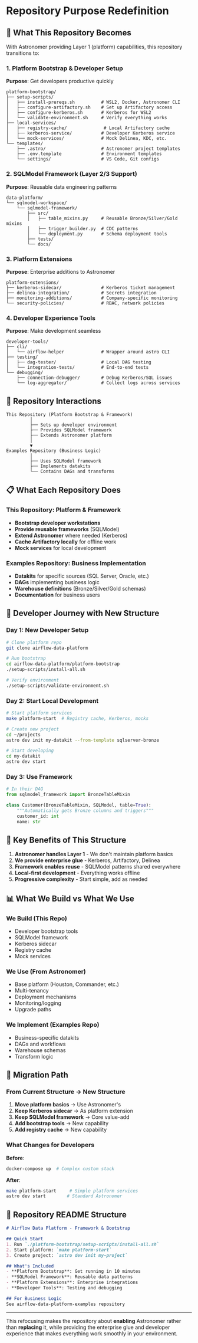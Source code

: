 # Repository Purpose Redefinition

## 🎯 What This Repository Becomes

With Astronomer providing Layer 1 (platform) capabilities, this repository transitions to:

### 1. Platform Bootstrap & Developer Setup
**Purpose**: Get developers productive quickly

```
platform-bootstrap/
├── setup-scripts/
│   ├── install-prereqs.sh          # WSL2, Docker, Astronomer CLI
│   ├── configure-artifactory.sh    # Set up Artifactory access
│   ├── configure-kerberos.sh       # Kerberos for WSL2
│   └── validate-environment.sh     # Verify everything works
├── local-services/
│   ├── registry-cache/              # Local Artifactory cache
│   ├── kerberos-service/           # Developer Kerberos service
│   └── mock-services/              # Mock Delinea, KDC, etc.
└── templates/
    ├── .astro/                     # Astronomer project templates
    ├── .env.template               # Environment templates
    └── settings/                   # VS Code, Git configs
```

### 2. SQLModel Framework (Layer 2/3 Support)
**Purpose**: Reusable data engineering patterns

```
data-platform/
└── sqlmodel-workspace/
    └── sqlmodel-framework/
        ├── src/
        │   ├── table_mixins.py     # Reusable Bronze/Silver/Gold mixins
        │   ├── trigger_builder.py  # CDC patterns
        │   └── deployment.py       # Schema deployment tools
        ├── tests/
        └── docs/
```

### 3. Platform Extensions
**Purpose**: Enterprise additions to Astronomer

```
platform-extensions/
├── kerberos-sidecar/               # Kerberos ticket management
├── delinea-integration/            # Secrets integration
├── monitoring-additions/           # Company-specific monitoring
└── security-policies/              # RBAC, network policies
```

### 4. Developer Experience Tools
**Purpose**: Make development seamless

```
developer-tools/
├── cli/
│   └── airflow-helper              # Wrapper around astro CLI
├── testing/
│   ├── dag-tester/                 # Local DAG testing
│   └── integration-tests/          # End-to-end tests
└── debugging/
    ├── connection-debugger/        # Debug Kerberos/SQL issues
    └── log-aggregator/             # Collect logs across services
```

## 🔄 Repository Interactions

```
This Repository (Platform Bootstrap & Framework)
         │
         ├── Sets up developer environment
         ├── Provides SQLModel framework
         ├── Extends Astronomer platform
         │
         ▼
Examples Repository (Business Logic)
         │
         ├── Uses SQLModel framework
         ├── Implements datakits
         └── Contains DAGs and transforms
```

## 📋 What Each Repository Does

### This Repository: Platform & Framework
- **Bootstrap developer workstations**
- **Provide reusable frameworks** (SQLModel)
- **Extend Astronomer** where needed (Kerberos)
- **Cache Artifactory locally** for offline work
- **Mock services** for local development

### Examples Repository: Business Implementation
- **Datakits** for specific sources (SQL Server, Oracle, etc.)
- **DAGs** implementing business logic
- **Warehouse definitions** (Bronze/Silver/Gold schemas)
- **Documentation** for business users

## 🚀 Developer Journey with New Structure

### Day 1: New Developer Setup
```bash
# Clone platform repo
git clone airflow-data-platform

# Run bootstrap
cd airflow-data-platform/platform-bootstrap
./setup-scripts/install-all.sh

# Verify environment
./setup-scripts/validate-environment.sh
```

### Day 2: Start Local Development
```bash
# Start platform services
make platform-start  # Registry cache, Kerberos, mocks

# Create new project
cd ~/projects
astro dev init my-datakit --from-template sqlserver-bronze

# Start developing
cd my-datakit
astro dev start
```

### Day 3: Use Framework
```python
# In their DAG
from sqlmodel_framework import BronzeTableMixin

class Customer(BronzeTableMixin, SQLModel, table=True):
    """Automatically gets Bronze columns and triggers"""
    customer_id: int
    name: str
```

## 🎯 Key Benefits of This Structure

1. **Astronomer handles Layer 1** - We don't maintain platform basics
2. **We provide enterprise glue** - Kerberos, Artifactory, Delinea
3. **Framework enables reuse** - SQLModel patterns shared everywhere
4. **Local-first development** - Everything works offline
5. **Progressive complexity** - Start simple, add as needed

## 📊 What We Build vs What We Use

### We Build (This Repo)
- Developer bootstrap tools
- SQLModel framework
- Kerberos sidecar
- Registry cache
- Mock services

### We Use (From Astronomer)
- Base platform (Houston, Commander, etc.)
- Multi-tenancy
- Deployment mechanisms
- Monitoring/logging
- Upgrade paths

### We Implement (Examples Repo)
- Business-specific datakits
- DAGs and workflows
- Warehouse schemas
- Transform logic

## 🔧 Migration Path

### From Current Structure → New Structure

1. **Move platform basics** → Use Astronomer's
2. **Keep Kerberos sidecar** → As platform extension
3. **Keep SQLModel framework** → Core value-add
4. **Add bootstrap tools** → New capability
5. **Add registry cache** → New capability

### What Changes for Developers

**Before**:
```bash
docker-compose up  # Complex custom stack
```

**After**:
```bash
make platform-start     # Simple platform services
astro dev start        # Standard Astronomer
```

## 📝 Repository README Structure

```markdown
# Airflow Data Platform - Framework & Bootstrap

## Quick Start
1. Run `./platform-bootstrap/setup-scripts/install-all.sh`
2. Start platform: `make platform-start`
3. Create project: `astro dev init my-project`

## What's Included
- **Platform Bootstrap**: Get running in 10 minutes
- **SQLModel Framework**: Reusable data patterns
- **Platform Extensions**: Enterprise integrations
- **Developer Tools**: Testing and debugging

## For Business Logic
See airflow-data-platform-examples repository
```

---

This refocusing makes the repository about **enabling** Astronomer rather than **replacing** it, while providing the enterprise glue and developer experience that makes everything work smoothly in your environment.
